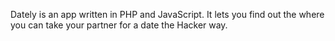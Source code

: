 Dately is an app written in PHP and JavaScript. It lets you find out the where you can take your partner for a date the Hacker way.


